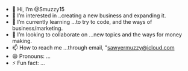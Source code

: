 - 👋 Hi, I’m @Smuzzy15
- 👀 I’m interested in ..creating a new business and expanding it.
- 🌱 I’m currently learning ...to try to code, and the ways of business/marketing.
- 💞️ I’m looking to collaborate on ...new topics and the ways for money making.
- 📫 How to reach me ...through email, "sawyermuzzy@icloud.com
- 😄 Pronouns: ...
- ⚡ Fun fact: ...

<!---
Smuzzy15/Smuzzy15 is a ✨ special ✨ repository because its `README.md` (this file) appears on your GitHub profile.
You can click the Preview link to take a look at your changes.
--->
